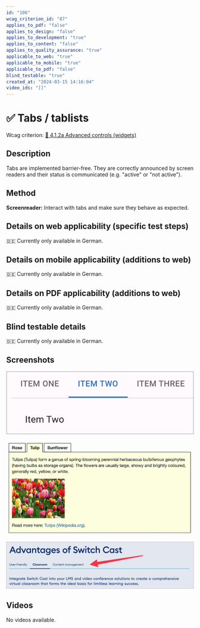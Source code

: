 ```yaml
---
id: "106"
wcag_criterion_id: "87"
applies_to_pdf: "false"
applies_to_design: "false"
applies_to_development: "true"
applies_to_content: "false"
applies_to_quality_assurance: "true"
applicable_to_web: "true"
applicable_to_mobile: "true"
applicable_to_pdf: "false"
blind_testable: "true"
created_at: "2024-03-15 14:16:04"
video_ids: "[]"
---
```


# ✅ Tabs / tablists

Wcag criterion: [📜 4.1.2a Advanced controls (widgets)](..)

## Description

Tabs are implemented barrier-free. They are correctly announced by screen readers and their status is communicated (e.g. "active" or "not active").

## Method

**Screenreader:** Interact with tabs and make sure they behave as expected.

## Details on web applicability (specific test steps)

🇩🇪 Currently only available in German.

## Details on mobile applicability (additions to web)

🇩🇪 Currently only available in German.

## Details on PDF applicability (additions to web)

🇩🇪 Currently only available in German.

## Blind testable details

🇩🇪 Currently only available in German.

## Screenshots

![React Material Tabs](images/react-material-tabs.png)

![Tabs aus dem ADG](images/tabs-aus-dem-adg.png)

![Tabs von Switch Cast](images/tabs-von-switch-cast.png)

## Videos

No videos available.
